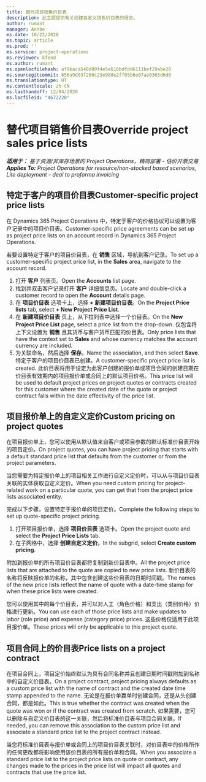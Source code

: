 ```yaml
---
title: 替代项目销售价目表
description: 此主题提供有关创建自定义销售价目表的信息。
author: rumant
manager: Annbe
ms.date: 10/22/2020
ms.topic: article
ms.prod: ''
ms.service: project-operations
ms.reviewer: kfend
ms.author: rumant
ms.openlocfilehash: af9baca540d89f4e5e616bdfdd6111bef29abe28
ms.sourcegitcommit: 656a9d03f260c29e988e2ff05b6e07ae0365d6d0
ms.translationtype: HT
ms.contentlocale: zh-CN
ms.lasthandoff: 12/04/2020
ms.locfileid: "4672220"
---
```

# <a name="override-project-sales-price-lists"></a><span data-ttu-id="cc143-103">替代项目销售价目表</span><span class="sxs-lookup"><span data-stu-id="cc143-103">Override project sales price lists</span></span>

<span data-ttu-id="cc143-104">_**适用于：** 基于资源/非库存场景的 Project Operations，精简部署 - 估价开票交易_</span><span class="sxs-lookup"><span data-stu-id="cc143-104">_**Applies To:** Project Operations for resource/non-stocked based scenarios, Lite deployment - deal to proforma invoicing_</span></span>

## <a name="customer-specific-project-price-lists"></a><span data-ttu-id="cc143-105">特定于客户的项目价目表</span><span class="sxs-lookup"><span data-stu-id="cc143-105">Customer-specific project price lists</span></span>

<span data-ttu-id="cc143-106">在 Dynamics 365 Project Operations 中，特定于客户的价格协议可以设置为客户记录中的项目价目表。</span><span class="sxs-lookup"><span data-stu-id="cc143-106">Customer-specific price agreements can be set up as project price lists on an account record in Dynamics 365 Project Operations.</span></span>

<span data-ttu-id="cc143-107">若要设置特定于客户的项目价目表，在 **销售** 区域，导航到客户记录。</span><span class="sxs-lookup"><span data-stu-id="cc143-107">To set up a customer-specific project price list, in the **Sales** area, navigate to the account record.</span></span>

1. <span data-ttu-id="cc143-108">打开 **客户** 列表页。</span><span class="sxs-lookup"><span data-stu-id="cc143-108">Open the **Accounts** list page.</span></span>
2. <span data-ttu-id="cc143-109">找到并双击客户记录打开 **客户** 详细信息页。</span><span class="sxs-lookup"><span data-stu-id="cc143-109">Locate and double-click a customer record to open the **Account** details page.</span></span>
3. <span data-ttu-id="cc143-110">在 **项目价目表** 选项卡上，选择 **+ 新建项目价目表**。</span><span class="sxs-lookup"><span data-stu-id="cc143-110">On the **Project Price lists** tab, select **+ New Project Price List**.</span></span>
4. <span data-ttu-id="cc143-111">在 **新建项目价目表** 页上，从下拉列表中选择一个价目表。</span><span class="sxs-lookup"><span data-stu-id="cc143-111">On the **New Project Price List** page, select a price list from the drop-down.</span></span> <span data-ttu-id="cc143-112">仅包含将上下文设置为 **销售** 且其货币与客户货币匹配的价目表。</span><span class="sxs-lookup"><span data-stu-id="cc143-112">Only price lists that have the context set to **Sales** and whose currency matches the account currency are included.</span></span>
5. <span data-ttu-id="cc143-113">为关联命名，然后选择 **保存**。</span><span class="sxs-lookup"><span data-stu-id="cc143-113">Name the association, and then select **Save**.</span></span> <span data-ttu-id="cc143-114">特定于客户的项目价目表已创建。</span><span class="sxs-lookup"><span data-stu-id="cc143-114">A customer-specific project price list is created.</span></span> <span data-ttu-id="cc143-115">此价目表将用于设定为此客户创建的报价单或项目合同的创建日期在价目表有效期内的项目报价单或合同上的默认项目价格。</span><span class="sxs-lookup"><span data-stu-id="cc143-115">This price list will be used to default project prices on project quotes or contracts created for this customer where the created date of the quote or project contract falls within the date effectivity of the price list.</span></span>

## <a name="custom-pricing-on-project-quotes"></a><span data-ttu-id="cc143-116">项目报价单上的自定义定价</span><span class="sxs-lookup"><span data-stu-id="cc143-116">Custom pricing on project quotes</span></span>

<span data-ttu-id="cc143-117">在项目报价单上，您可以使用从默认值来自客户或项目参数的默认标准价目表开始的项目定价。</span><span class="sxs-lookup"><span data-stu-id="cc143-117">On project quotes, you can have project pricing that starts with a default standard price list that defaults from the customer or from the project parameters.</span></span>

<span data-ttu-id="cc143-118">当您需要为特定报价单上的项目相关工作进行自定义定价时，可以从与项目价目表关联的实体获取自定义定价。</span><span class="sxs-lookup"><span data-stu-id="cc143-118">When you need custom pricing for project-related work on a particular quote, you can get that from the project price lists associated entity.</span></span>

<span data-ttu-id="cc143-119">完成以下步骤，设置特定于报价单的项目定价。</span><span class="sxs-lookup"><span data-stu-id="cc143-119">Complete the following steps to set up quote-specific project pricing.</span></span>

1. <span data-ttu-id="cc143-120">打开项目报价单，选择 **项目价目表** 选项卡。</span><span class="sxs-lookup"><span data-stu-id="cc143-120">Open the project quote and select the **Project Price Lists** tab.</span></span>
2. <span data-ttu-id="cc143-121">在子网格中，选择 **创建自定义定价**。</span><span class="sxs-lookup"><span data-stu-id="cc143-121">In the subgrid, select **Create custom pricing**.</span></span>

<span data-ttu-id="cc143-122">附加到报价单的所有项目价目表都将复制到新价目表中。</span><span class="sxs-lookup"><span data-stu-id="cc143-122">All the project price lists that are attached to the quote are copied to new price lists.</span></span> <span data-ttu-id="cc143-123">新价目表的名称将反映报价单的名称，其中包含创建这些价目表的日期时间戳。</span><span class="sxs-lookup"><span data-stu-id="cc143-123">The names of the new price lists reflect the name of quote with a date-time stamp for when these price lists were created.</span></span>

<span data-ttu-id="cc143-124">您可以使用其中的每个价目表，并可以对人工（角色价格）和支出（类别价格）价格进行更新。</span><span class="sxs-lookup"><span data-stu-id="cc143-124">You can use each of those price lists and make updates to labor (role price) and expense (category price) prices.</span></span> <span data-ttu-id="cc143-125">这些价格仅适用于此项目报价单。</span><span class="sxs-lookup"><span data-stu-id="cc143-125">These prices will only be applicable to this project quote.</span></span>

## <a name="price-lists-on-a-project-contract"></a><span data-ttu-id="cc143-126">项目合同上的价目表</span><span class="sxs-lookup"><span data-stu-id="cc143-126">Price lists on a project contract</span></span>

<span data-ttu-id="cc143-127">在项目合同上，项目定价始终默认为具有合同名称并且创建日期时间戳附加到名称中的自定义价目表。</span><span class="sxs-lookup"><span data-stu-id="cc143-127">On a project contract, project pricing always defaults as a custom price list with the name of contract and the created date time stamp appended to the name.</span></span> <span data-ttu-id="cc143-128">无论是在报价单赢单时创建合同，还是从头创建合同，都是如此。</span><span class="sxs-lookup"><span data-stu-id="cc143-128">This is true whether the contract was created when the quote was won or if the contract was created from scratch.</span></span> <span data-ttu-id="cc143-129">如果需要，您可以删除与自定义价目表的这一关联，然后将标准价目表与项目合同关联。</span><span class="sxs-lookup"><span data-stu-id="cc143-129">If needed, you can remove this association to the custom price list and associate a standard price list to the project contract instead.</span></span>

<span data-ttu-id="cc143-130">当您将标准价目表与报价单或合同上的项目价目表关联时，对价目表中的价格所作的任何更改都将影响使用该价目表的所有报价单和合同。</span><span class="sxs-lookup"><span data-stu-id="cc143-130">When you associate a standard price list to the project price lists on quote or contract, any changes made to the prices in the price list will impact all quotes and contracts that use the price list.</span></span>
